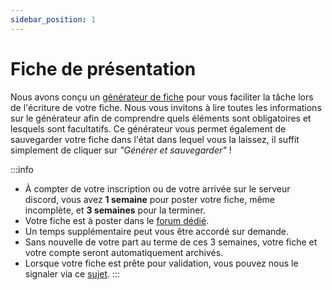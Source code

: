 ```yaml
---
sidebar_position: 1
---
```


# Fiche de présentation

Nous avons conçu un [générateur de fiche](#) pour vous faciliter la tâche lors de l'écriture de votre fiche.
Nous vous invitons à lire toutes les informations sur le générateur afin de comprendre quels éléments sont obligatoires et lesquels sont facultatifs. Ce générateur vous permet également de sauvegarder votre fiche dans l'état dans lequel vous la laissez, il suffit simplement de cliquer sur _"Générer et sauvegarder"_ !

:::info

- À compter de votre inscription ou de votre arrivée sur le serveur discord, vous avez **1 semaine** pour poster votre fiche, même incomplète, et **3 semaines** pour la terminer.
- Votre fiche est à poster dans le [forum dédié](#).
- Un temps supplémentaire peut vous être accordé sur demande.
- Sans nouvelle de votre part au terme de ces 3 semaines, votre fiche et votre compte seront automatiquement archivés.
- Lorsque votre fiche est prête pour validation, vous pouvez nous le signaler via ce [sujet](#).
  :::
